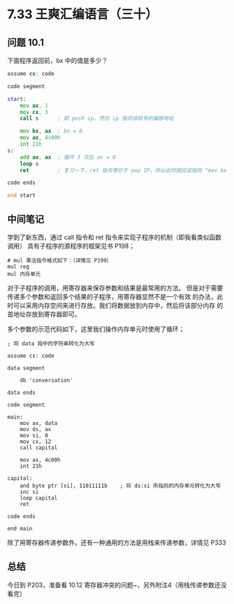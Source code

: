 # 7.33 王爽汇编语言（三十）

## 问题 10.1
下面程序返回前，bx 中的值是多少？

```asm
assume cs: code

code segment

start:
    mov ax, 1
    mov cx, 3
    call s      ; 即 push ip，然后 ip 指向该标号的偏移地址

    mov bx, ax  ; bx = 8
    mov ax, 4c00h
    int 21h
s:
    add ax, ax  ; 循环 3 次后 ax = 8
    loop s
    ret         ; 复习一下，ret 指令等价于 pop IP，所以此时就应该指向 "mov bx, ax"

code ends

end start
```

## 中间笔记
学到了新东西，通过 call 指令和 ret 指令来实现子程序的机制（即我看类似函数调用）
具有子程序的源程序的框架见书 P198；

```shell
# mul 乘法指令格式如下：（详情见 P199）
mul reg
mul 内存单元
```
对于子程序的调用，用寄存器来保存参数和结果是最常用的方法。
但是对于需要传递多个参数和返回多个结果的子程序，用寄存器显然不是一个有效
的办法，此时可以采用内存空间来进行存放。我们将数据放到内存中，然后将该部分内存
的首地址存放到寄存器即可。

多个参数的示范代码如下，这里我们操作内存单元时使用了循环；
```
; 将 data 段中的字符串转化为大写

assume cs: code

data segment

    db 'conversation'

data ends

code segment

main:
    mov ax, data
    mov ds, ax
    mov si, 0
    mov cx, 12
    call capital

    mov ax, 4c00h
    int 21h

capital:
    and byte ptr [si], 11011111b    ; 将 ds:si 所指向的内存单元转化为大写
    inc si
    loop capital
    ret

code ends

end main
```
除了用寄存器传递参数外，还有一种通用的方法是用栈来传递参数，详情见 P333


## 总结
今日到 P203，准备看 10.12 寄存器冲突的问题~，另外附注4（用栈传递参数还没看完）